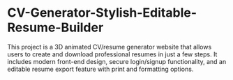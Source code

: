 # CV-Generator-Stylish-Editable-Resume-Builder
This project is a 3D animated CV/resume generator website that allows users to create and download professional resumes in just a few steps. It includes modern front-end design, secure login/signup functionality, and an editable resume export feature with print and formatting options.
